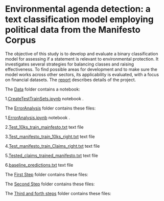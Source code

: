 # Environmental agenda detection: a text classification model employing political data from the Manifesto Corpus
The objective of this study is to develop and evaluate a binary classification model for assessing if a statement is relevant to environmental protection. It investigates several strategies for balancing classes and raising effectiveness. To find possible areas for development and to make sure the model works across other sectors, its applicability is evaluated, with a focus on financial datasets. The [report](https://github.com/yerkesoul/Environmental-agenda-detection/blob/main/Manifesto_project_model.pdf) describes details of the project.

The [Data](https://github.com/yerkesoul/Environmental-agenda-detection/tree/main/Data) folder contains a notebook:

1.[CreateTestTrainSets.ipynb](https://github.com/yerkesoul/Environmental-agenda-detection/blob/main/Data/CreateTestTrainSets.ipynb) notebook .



The [ErrorAnalysis](https://github.com/yerkesoul/Environmental-agenda-detection/tree/main/ErrorAnalysis) folder contains these files:

1.[ErrorAnalysis.ipynb](https://github.com/yerkesoul/Environmental-agenda-detection/blob/main/ErrorAnalysis/ErrorAnalysis.ipynb) notebook .

2.[Test_10ks_train_mainfesto.txt](https://github.com/yerkesoul/Environmental-agenda-detection/blob/main/ErrorAnalysis/Test_10ks_train_mainfesto.txt)  text file

3.[Test_manifesto_train_10ks_right.txt](https://github.com/yerkesoul/Environmental-agenda-detection/blob/main/ErrorAnalysis/Test_manifesto_train_10ks_right.txt)  text file

4.[Test_manifesto_train_Claims_right.txt](https://github.com/yerkesoul/Environmental-agenda-detection/blob/main/ErrorAnalysis/)  text file

5.[Tested_claims_trained_manifesto.txt](https://github.com/yerkesoul/Environmental-agenda-detection/blob/main/ErrorAnalysis/)  text file

6.[baseline_predictions.txt](https://github.com/yerkesoul/Environmental-agenda-detection/blob/main/ErrorAnalysis/) text file



The [First Step](https://github.com/yerkesoul/Environmental-agenda-detection/tree/main/First%20Step) folder contains these files:


The [Second Step](https://github.com/yerkesoul/Environmental-agenda-detection/tree/main/Second%20Step) folder contains these files:


The [Third and forth steps](https://github.com/yerkesoul/Environmental-agenda-detection/tree/main/Third%20and%20forth%20steps) folder contains these files:
